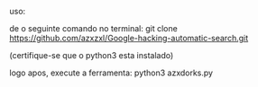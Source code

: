 uso: 

de o seguinte comando no terminal: git clone https://github.com/azxzxl/Google-hacking-automatic-search.git

(certifique-se que o python3 esta instalado)

logo apos, execute a ferramenta: python3 azxdorks.py
